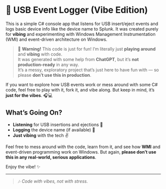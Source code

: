 # 🔌 USB Event Logger (Vibe Edition)

This is a simple C# console app that listens for USB insert/eject events and logs basic device info like the device name to Splunk. It was created purely for **vibing** and experimenting with Windows Management Instrumentation (WMI) and event-driven architecture on Windows.

> 🚨 **Warning!** This code is just for fun! I’m literally just **playing around** and **vibing** with code.  
> It was generated with some help from **ChatGPT**, but it’s **not production-ready** in any way.  
> It’s a messy, exploratory project that’s just here to have fun with — so please **don’t use this in production**. 

If you want to explore how USB events work or mess around with some C# code, feel free to play with it, fork it, and vibe along. But keep in mind, it’s **just for the vibes**. 🎧💻

## What’s Going On?

- **Listening** for USB insertions and ejections 🧳
- **Logging** the device name (if available) 📸
- **Just vibing** with the tech ✌️

Feel free to mess around with the code, learn from it, and see how **WMI** and event-driven programming work on Windows. But again, **please don’t use this in any real-world, serious applications**.

Enjoy the vibe! ✨

---

> 🎶 *Code with vibes, not with stress.*
